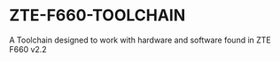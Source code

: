 # ZTE-F660-TOOLCHAIN
A Toolchain designed to work with hardware and software found in ZTE F660 v2.2
